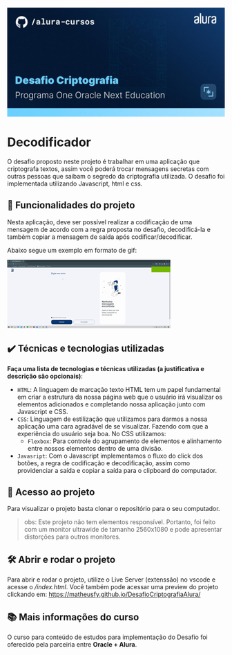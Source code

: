 ![Thumbnail GitHub](./img/Imagem-DesafioCriptografia.jpg)

<!-- **Settings** > **Options** > **Social preview** > **Edit** > **Upload an image...** -->

<!-- ![adicionando-imagem-preview](./img/Imagem-DesafioCriptografia.jpg) -->

</details>
  
# Decodificador

O desafio proposto neste projeto é trabalhar em uma aplicação que criptografa textos, assim você poderá trocar mensagens secretas com outras pessoas que saibam o segredo da criptografia utilizada. O desafio foi implementada utilizando Javascript, html e css.

## 🔨 Funcionalidades do projeto

<!-- Indique quais são as funcionalidades e comportamentos do App -->

Nesta aplicação, deve ser possível realizar a codificação de uma mensagem de acordo com a regra proposta no desafio, decodificá-la e também copiar a mensagem de saída após codificar/decodificar.

Abaixo segue um exemplo em formato de gif:

![](./img/Gif_funcionalidade.gif)

## ✔️ Técnicas e tecnologias utilizadas

**Faça uma lista de tecnologias e técnicas utilizadas (a justificativa e descrição são opcionais)**:

- `HTML`: A linguagem de marcação texto HTML tem um papel fundamental em criar a estrutura da nossa página web que o usuário irá visualizar os elementos adicionados e completando nossa aplicação junto com Javascript e CSS.
- `CSS`: Linguagem de estilização que utilizamos para darmos a nossa aplicação uma cara agradável de se visualizar. Fazendo com que a experiência do usuário seja boa. No CSS utilizamos:
  - `Flexbox`: Para controle do agrupamento de elementos e alinhamento entre nossos elementos dentro de uma divisão.
- `Javasript`: Com o Javascript implementamos o fluxo do click dos botões, a regra de codificação e decodificação, assim como providenciar a saída e copiar a saída para o clipboard do computador.

## 📁 Acesso ao projeto

Para visualizar o projeto basta clonar o repositório para o seu computador.

> obs: Este projeto não tem elementos responsível. Portanto, foi feito com um monitor ultrawide de tamanho 2560x1080 e pode apresentar distorções para outros monitores.

## 🛠️ Abrir e rodar o projeto

Para abrir e rodar o projeto, utilize o Live Server (extenssão) no vscode e acesse o _/index.html_.
Você também pode acessar uma preview do projeto clickando em: https://matheusfy.github.io/DesafioCriptografiaAlura/

## 📚 Mais informações do curso

O curso para conteúdo de estudos para implementação do Desafio foi oferecido pela parceiria entre **Oracle + Alura**.
